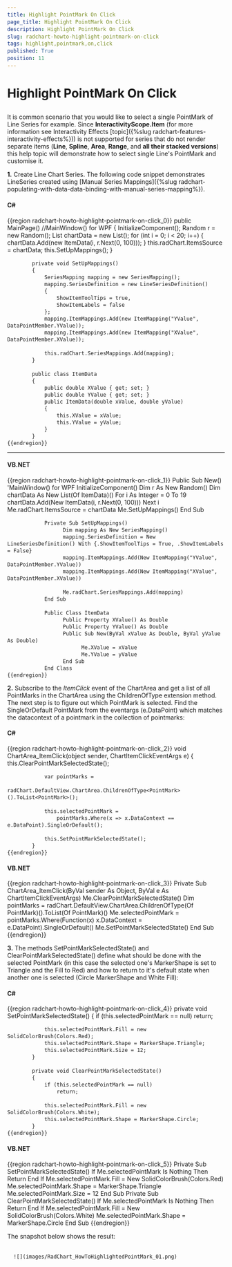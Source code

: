 ```yaml
---
title: Highlight PointMark On Click
page_title: Highlight PointMark On Click
description: Highlight PointMark On Click
slug: radchart-howto-highlight-pointmark-on-click
tags: highlight,pointmark,on,click
published: True
position: 11
---
```


# Highlight PointMark On Click



## 

It is common scenario that you would like to select a single PointMark of Line Series for example. Since __InteractivityScope.Item__ (for more information see Interactivity Effects [topic]({%slug radchart-features-interactivity-effects%})) is not supported for series that do not render separate items (__Line__, __Spline__, __Area__, __Range__, and __all their stacked versions__) this help topic will demonstrate how to select single Line's PointMark and customise it. 

__1.__  Create Line Chart Series. The following code snippet demonstrates LineSeries created using [Manual Series Mappings]({%slug radchart-populating-with-data-data-binding-with-manual-series-mapping%}).

#### __C#__

{{region radchart-howto-highlight-pointmark-on-click_0}}
	public MainPage() //MainWindow() for WPF
	        {
	            InitializeComponent();
	            Random r = new Random();
	            List<ItemData> chartData = new List<ItemData>();
	            for (int i = 0; i < 20; i++)
	            {
	                chartData.Add(new ItemData(i, r.Next(0, 100)));
	            }
	            this.radChart.ItemsSource = chartData;
	            this.SetUpMappings();
	        }
	
	        private void SetUpMappings()
	        {
	            SeriesMapping mapping = new SeriesMapping();
	            mapping.SeriesDefinition = new LineSeriesDefinition()
	            {
	                ShowItemToolTips = true,
	                ShowItemLabels = false
	            };
	            mapping.ItemMappings.Add(new ItemMapping("YValue", DataPointMember.YValue));
	            mapping.ItemMappings.Add(new ItemMapping("XValue", DataPointMember.XValue));
	
	            this.radChart.SeriesMappings.Add(mapping);
	        }
	
	        public class ItemData
	        {
	            public double XValue { get; set; }
	            public double YValue { get; set; }
	            public ItemData(double xValue, double yValue)
	            {
	                this.XValue = xValue;
	                this.YValue = yValue;
	            }
	        }
	{{endregion}}



____

#### __VB.NET__

{{region radchart-howto-highlight-pointmark-on-click_1}}
	Public Sub New() 'MainWindow() for WPF
	                  InitializeComponent()
	                  Dim r As New Random()
	                  Dim chartData As New List(Of ItemData)()
	                  For i As Integer = 0 To 19
	                        chartData.Add(New ItemData(i, r.Next(0, 100)))
	                  Next i
	                  Me.radChart.ItemsSource = chartData
	                  Me.SetUpMappings()
	       End Sub
	
	            Private Sub SetUpMappings()
	                  Dim mapping As New SeriesMapping()
	                  mapping.SeriesDefinition = New LineSeriesDefinition() With {.ShowItemToolTips = True, .ShowItemLabels = False}
	                  mapping.ItemMappings.Add(New ItemMapping("YValue", DataPointMember.YValue))
	                  mapping.ItemMappings.Add(New ItemMapping("XValue", DataPointMember.XValue))
	
	                  Me.radChart.SeriesMappings.Add(mapping)
	            End Sub
	
	            Public Class ItemData
	                  Public Property XValue() As Double
	                  Public Property YValue() As Double
	                  Public Sub New(ByVal xValue As Double, ByVal yValue As Double)
	                        Me.XValue = xValue
	                        Me.YValue = yValue
	                  End Sub
	            End Class
	{{endregion}}



__2.__ Subscribe to the *ItemClick* event of the ChartArea and get a list of all PointMarks in the ChartArea using the ChildrenOfType<T> extension method. The next step is to figure out which PointMark is selected. Find the SingleOrDefault PointMark from the eventargs (e.DataPoint) which matches the datacontext of a pointmark in the collection of pointmarks:

#### __C#__

{{region radchart-howto-highlight-pointmark-on-click_2}}
	void ChartArea_ItemClick(object sender, ChartItemClickEventArgs e)
	        {
	            this.ClearPointMarkSelectedState();
	
	            var pointMarks = 
	                radChart.DefaultView.ChartArea.ChildrenOfType<PointMark>().ToList<PointMark>();
	
	            this.selectedPointMark =
	                pointMarks.Where(x => x.DataContext == e.DataPoint).SingleOrDefault();
	
	            this.SetPointMarkSelectedState();
	        }
	{{endregion}}





#### __VB.NET__

{{region radchart-howto-highlight-pointmark-on-click_3}}
	Private Sub ChartArea_ItemClick(ByVal sender As Object, ByVal e As ChartItemClickEventArgs)
	Me.ClearPointMarkSelectedState()
	Dim pointMarks = radChart.DefaultView.ChartArea.ChildrenOfType(Of PointMark)().ToList(Of PointMark)()
	Me.selectedPointMark = pointMarks.Where(Function(x) x.DataContext = e.DataPoint).SingleOrDefault()
	Me.SetPointMarkSelectedState()
	End Sub
	{{endregion}}



__3.__ The methods SetPointMarkSelectedState() and ClearPointMarkSelectedState() define what should be done with the selected PointMark (in this case the selected one's MarkerShape is set to Triangle and the Fill to Red) and how to return to it's default state when another one is selected (Circle MarkerShape and White Fill):

#### __C#__

{{region radchart-howto-highlight-pointmark-on-click_4}}
	private void SetPointMarkSelectedState()
	        {
	            if (this.selectedPointMark == null)
	                return;
	
	            this.selectedPointMark.Fill = new SolidColorBrush(Colors.Red);
	            this.selectedPointMark.Shape = MarkerShape.Triangle;
	            this.selectedPointMark.Size = 12;
	        }
	
	        private void ClearPointMarkSelectedState()
	        {
	            if (this.selectedPointMark == null)
	                return;
	
	            this.selectedPointMark.Fill = new SolidColorBrush(Colors.White);
	            this.selectedPointMark.Shape = MarkerShape.Circle;
	        }
	{{endregion}}



#### __VB.NET__

{{region radchart-howto-highlight-pointmark-on-click_5}}
	Private Sub SetPointMarkSelectedState()
	If Me.selectedPointMark Is Nothing Then
	Return
	End If
	Me.selectedPointMark.Fill = New SolidColorBrush(Colors.Red)
	Me.selectedPointMark.Shape = MarkerShape.Triangle
	Me.selectedPointMark.Size = 12
	End Sub
	Private Sub ClearPointMarkSelectedState()
	If Me.selectedPointMark Is Nothing Then
	Return
	End If
	Me.selectedPointMark.Fill = New SolidColorBrush(Colors.White)
	Me.selectedPointMark.Shape = MarkerShape.Circle
	End Sub
	{{endregion}}



The snapshot below shows the result:




         
      ![](images/RadChart_HowToHighlightedPointMark_01.png)

